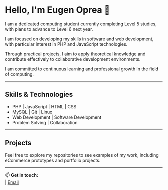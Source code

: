 # Hello, I'm Eugen Oprea 👋

I am a dedicated computing student currently completing Level 5 studies, with plans to advance to Level 6 next year.

I am focused on developing my skills in software and web development, with particular interest in PHP and JavaScript technologies.

Through practical projects, I aim to apply theoretical knowledge and contribute effectively to collaborative development environments.

I am committed to continuous learning and professional growth in the field of computing.

---

## Skills & Technologies

- PHP | JavaScript | HTML | CSS  
- MySQL | Git | Linux  
- Web Development | Software Development  
- Problem Solving | Collaboration

---

## Projects

Feel free to explore my repositories to see examples of my work, including eCommerce prototypes and portfolio projects.

---

📫 **Get in touch:**  
 | [Email](evgenamz19@gmail.com)

